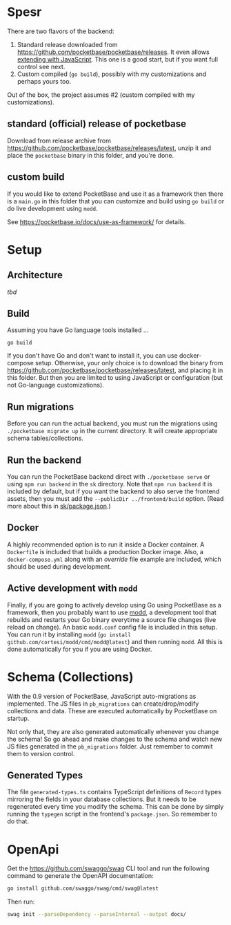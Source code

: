 # Spesr

There are two flavors of the backend:

1. Standard release downloaded from https://github.com/pocketbase/pocketbase/releases. It even allows [extending with JavaScript](https://pocketbase.io/docs/js-overview/). This one is a good start, but if you want full control see next.
2. Custom compiled (`go build`), possibly with my customizations and perhaps yours too.

Out of the box, the project assumes #2 (custom compiled with my customizations).

## standard (official) release of pocketbase

Download from release archive from https://github.com/pocketbase/pocketbase/releases/latest, unzip it and place the `pocketbase` binary in this folder, and you're done.

## custom build

If you would like to extend PocketBase and use it as a framework then there is a `main.go` in this folder that you can customize and build using `go build` or do live development using `modd`.

See https://pocketbase.io/docs/use-as-framework/ for details.

# Setup

## Architecture

*tbd*

## Build

Assuming you have Go language tools installed ...

`go build`

If you don't have Go and don't want to install it, you can use docker-compose setup. Otherwise, your only choice is to download the binary from https://github.com/pocketbase/pocketbase/releases/latest, and placing it in this folder. But then you are limited to using JavaScript or configuration (but not Go-language customizations).

## Run migrations

Before you can run the actual backend, you must run the migrations using `./pocketbase migrate up` in the current directory. It will create appropriate schema tables/collections.

## Run the backend

You can run the PocketBase backend direct with `./pocketbase serve` or using `npm run backend` in the `sk` directory. Note that `npm run backend` it is included by default, but if you want the backend to also serve the frontend assets, then you must add the `--publicDir ../frontend/build` option. (Read more about this in [sk/package.json](../sk/package.json).)

## Docker

A highly recommended option is to run it inside a Docker container. A `Dockerfile` is included that builds a production Docker image. Also, a `docker-compose.yml` along with an _override_ file example are included, which should be used during development.

## Active development with `modd`

Finally, if you are going to actively develop using Go using PocketBase as a framework, then you probably want to use [modd](https://github.com/cortesi/modd), a development tool that rebuilds and restarts your Go binary everytime a source file changes (live reload on change). An basic `modd.conf` config file is included in this setup. You can run it by installing `modd` (`go install github.com/cortesi/modd/cmd/modd@latest`) and then running `modd`. All this is done automatically for you if you are using Docker.

# Schema (Collections)

With the 0.9 version of PocketBase, JavaScript auto-migrations as implemented. The JS files in `pb_migrations` can create/drop/modify collections and data. These are executed automatically by PocketBase on startup.

Not only that, they are also generated automatically whenever you change the schema! So go ahead and make changes to the schema and watch new JS files generated in the `pb_migrations` folder. Just remember to commit them to version control.

## Generated Types

The file `generated-types.ts` contains TypeScript definitions of `Record` types mirroring the fields in your database collections. But it needs to be regenerated every time you modify the schema. This can be done by simply running the `typegen` script in the frontend's `package.json`. So remember to do that.

# OpenApi

Get the https://github.com/swaggo/swag CLI tool and run the following command to generate the OpenAPI documentation:

```bash
go install github.com/swaggo/swag/cmd/swag@latest
```

Then run:

```bash
swag init --parseDependency --parseInternal --output docs/
```